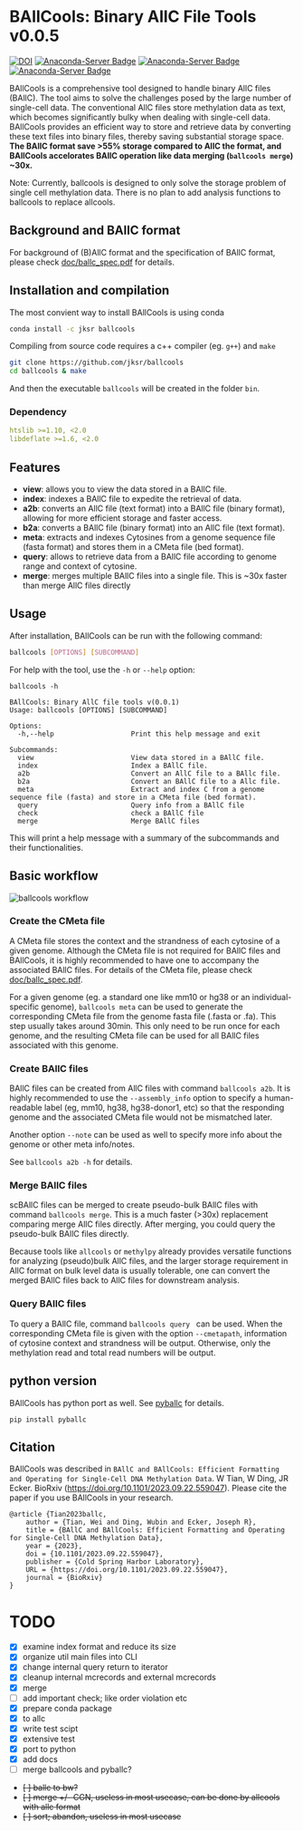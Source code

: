 # BAllCools: Binary AllC File Tools v0.0.5

[![DOI](https://zenodo.org/badge/653446390.svg)](https://zenodo.org/badge/latestdoi/653446390)
[![Anaconda-Server Badge](https://anaconda.org/jksr/ballcools/badges/version.svg)](https://anaconda.org/jksr/ballcools)
[![Anaconda-Server Badge](https://anaconda.org/jksr/ballcools/badges/latest_release_date.svg)](https://anaconda.org/jksr/ballcools)
[![Anaconda-Server Badge](https://anaconda.org/jksr/ballcools/badges/platforms.svg)](https://anaconda.org/jksr/ballcools)


BAllCools is a comprehensive tool designed to handle binary AllC files (BAllC). The tool aims to solve the challenges posed by the large number of single-cell data. The conventional AllC files store methylation data as text, which becomes significantly bulky when dealing with single-cell data. BAllCools provides an efficient way to store and retrieve data by converting these text files into binary files, thereby saving substantial storage space. **The BAllC format save >55% storage compared to AllC the format, and BAllCools accelorates BAllC operation like data merging (`ballcools merge`) ~30x.**

Note: Currently, ballcools is designed to only solve the storage problem of single cell methylation data. There is no plan to add analysis functions to ballcools to replace allcools.

## Background and BAllC format
For background of (B)AllC format and the specification of BAllC format, please check [doc/ballc_spec.pdf](https://github.com/jksr/ballcools/blob/main/doc/ballc_spec.pdf) for details.

## Installation and compilation
The most convient way to install BAllCools is using conda
```bash
conda install -c jksr ballcools
```

Compiling from source code requires a c++ compiler (eg. ```g++```) and ```make```
```bash
git clone https://github.com/jksr/ballcools
cd ballcools & make
```
And then the executable ```ballcools``` will be created in the folder ```bin```.

### Dependency
```yaml
htslib >=1.10, <2.0
libdeflate >=1.6, <2.0
```

## Features

- **view**: allows you to view the data stored in a BAllC file.
- **index**: indexes a BAllC file to expedite the retrieval of data.
- **a2b**: converts an AllC file (text format) into a BAllC file (binary format), allowing for more efficient storage and faster access.
- **b2a**: converts a BAllC file (binary format) into an AllC file (text format).
- **meta**: extracts and indexes Cytosines from a genome sequence file (fasta format) and stores them in a CMeta file (bed format).
- **query**: allows to retrieve data from a BAllC file according to genome range and context of cytosine.
- **merge**: merges multiple BAllC files into a single file. This is ~30x faster than merge AllC files directly


## Usage

After installation, BAllCools can be run with the following command:

```bash
ballcools [OPTIONS] [SUBCOMMAND]
```

For help with the tool, use the `-h` or `--help` option:

```shell
ballcools -h
```
```text
BAllCools: Binary AllC file tools v(0.0.1)
Usage: ballcools [OPTIONS] [SUBCOMMAND]

Options:
  -h,--help                   Print this help message and exit

Subcommands:
  view                        View data stored in a BAllC file.
  index                       Index a BAllC file.
  a2b                         Convert an AllC file to a BAllc file.
  b2a                         Convert an BAllC file to a Allc file.
  meta                        Extract and index C from a genome sequence file (fasta) and store in a CMeta file (bed format).
  query                       Query info from a BAllC file
  check                       check a BAllC file
  merge                       Merge BAllC files
```

This will print a help message with a summary of the subcommands and their functionalities.

## Basic workflow

![ballcools workflow](https://github.com/jksr/ballcools/assets/2994580/a205dd2e-85c0-4454-a614-c69b376d8ebc)

### Create the CMeta file
A CMeta file stores the context and the strandness of each cytosine of a given genome.
Although the CMeta file is not required for BAllC files and BAllCools, 
it is highly recommended to have one to accompany the associated BAllC files.
For details of the CMeta file, please check [doc/ballc_spec.pdf](https://github.com/jksr/ballcools/blob/main/doc/ballc_spec.pdf).

For a given genome (eg. a standard one like mm10 or hg38 or an individual-specific genome), ```ballcools meta``` can be used to generate the corresponding CMeta file from the genome fasta file (.fasta or .fa). This step usually takes around 30min. This only need to be run once for each genome, and the resulting CMeta file can be used for all BAllC files associated with this genome.


### Create BAllC files
BAllC files can be created from AllC files with command ```ballcools a2b```. It is highly recommended to use the ```--assembly_info``` option to specify a human-readable label (eg, mm10, hg38, hg38-donor1, etc) so that the responding genome and the associated CMeta file would not be mismatched later.

Another option ```--note``` can be used as well to specify more info about the genome or other meta info/notes.

See ```ballcools a2b -h``` for details.

### Merge BAllC files
scBAllC files can be merged to create pseudo-bulk BAllC files with command ```ballcools merge```. This is a much faster (>30x) replacement comparing merge AllC files directly. 
After merging, you could query the pseudo-bulk BAllC files directly.

Because tools like ```allcools``` or ```methylpy``` already provides versatile functions for analyzing (pseudo)bulk AllC files, and the larger storage requirement in AllC format on bulk level data is usually tolerable,
one can convert the merged BAllC files back to AllC files for downstream analysis.


### Query BAllC files
To query a BAllC file, command ```ballcools query ``` can be used. When the corresponding CMeta file is given with the option ```--cmetapath```, information of cytosine context and strandness will be output. Otherwise, only the methylation read and total read numbers will be output.


## python version
BAllCools has python port as well. See [pyballc](https://github.com/jksr/pyballc) for details.
```
pip install pyballc
```

## Citation

BAllCools was described in ```BAllC and BAllCools: Efficient Formatting and Operating for Single-Cell DNA Methylation Data```. W Tian, W Ding, JR Ecker. BioRxiv (https://doi.org/10.1101/2023.09.22.559047). Please cite the paper if you use BAllCools in your research.

    @article {Tian2023ballc,
        author = {Tian, Wei and Ding, Wubin and Ecker, Joseph R},
        title = {BAllC and BAllCools: Efficient Formatting and Operating for Single-Cell DNA Methylation Data},
        year = {2023},
        doi = {10.1101/2023.09.22.559047},
        publisher = {Cold Spring Harbor Laboratory},
        URL = {https://doi.org/10.1101/2023.09.22.559047},
        journal = {BioRxiv}
    }
    
    
# TODO
- [x] examine index format and reduce its size
- [x] organize util main files into CLI
- [x] change internal query return to iterator
- [x] cleanup internal mcrecords and external mcrecords
- [x] merge
- [ ] add important check; like order violation etc
- [x] prepare conda package
- [x] to allc
- [x] write test scipt
- [x] extensive test
- [x] port to python
- [x] add docs
- [ ] merge ballcools and pyballc?
- ~~[ ] ballc to bw?~~
- ~~[ ] merge +/- CGN, useless in most usecase, can be done by allcools with allc format~~
- ~~[ ] sort; abandon, useless in most usecase~~

